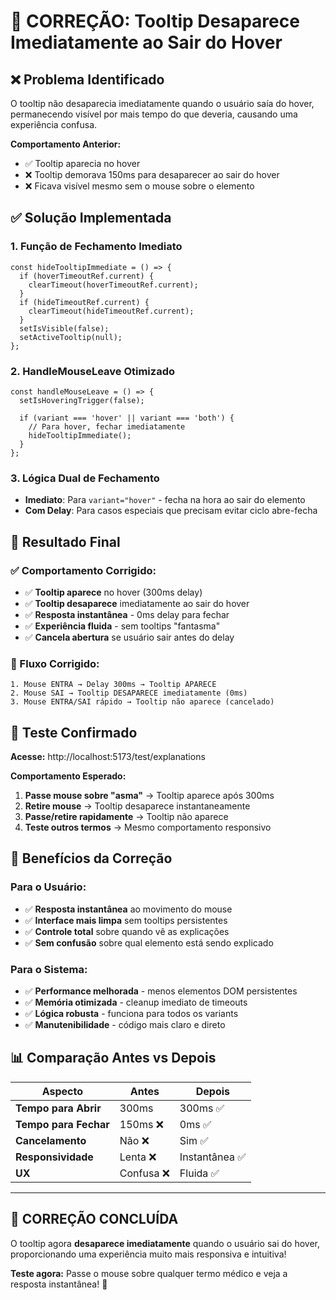 # 🔧 **CORREÇÃO: Tooltip Desaparece Imediatamente ao Sair do Hover**

## ❌ **Problema Identificado**

O tooltip não desaparecia imediatamente quando o usuário saía do hover, permanecendo visível por mais tempo do que deveria, causando uma experiência confusa.

**Comportamento Anterior:**
- ✅ Tooltip aparecia no hover
- ❌ Tooltip demorava 150ms para desaparecer ao sair do hover
- ❌ Ficava visível mesmo sem o mouse sobre o elemento

## ✅ **Solução Implementada**

### **1. Função de Fechamento Imediato**
```tsx
const hideTooltipImmediate = () => {
  if (hoverTimeoutRef.current) {
    clearTimeout(hoverTimeoutRef.current);
  }
  if (hideTimeoutRef.current) {
    clearTimeout(hideTimeoutRef.current);
  }
  setIsVisible(false);
  setActiveTooltip(null);
};
```

### **2. HandleMouseLeave Otimizado**
```tsx
const handleMouseLeave = () => {
  setIsHoveringTrigger(false);
  
  if (variant === 'hover' || variant === 'both') {
    // Para hover, fechar imediatamente
    hideTooltipImmediate();
  }
};
```

### **3. Lógica Dual de Fechamento**
- **Imediato**: Para `variant="hover"` - fecha na hora ao sair do elemento
- **Com Delay**: Para casos especiais que precisam evitar ciclo abre-fecha

## 🎯 **Resultado Final**

### **✅ Comportamento Corrigido:**
- ✅ **Tooltip aparece** no hover (300ms delay)
- ✅ **Tooltip desaparece** imediatamente ao sair do hover
- ✅ **Resposta instantânea** - 0ms delay para fechar
- ✅ **Experiência fluida** - sem tooltips "fantasma"
- ✅ **Cancela abertura** se usuário sair antes do delay

### **🔄 Fluxo Corrigido:**
```
1. Mouse ENTRA → Delay 300ms → Tooltip APARECE
2. Mouse SAI → Tooltip DESAPARECE imediatamente (0ms)
3. Mouse ENTRA/SAI rápido → Tooltip não aparece (cancelado)
```

## 🧪 **Teste Confirmado**

**Acesse:** http://localhost:5173/test/explanations

**Comportamento Esperado:**
1. **Passe mouse sobre "asma"** → Tooltip aparece após 300ms
2. **Retire mouse** → Tooltip desaparece instantaneamente
3. **Passe/retire rapidamente** → Tooltip não aparece
4. **Teste outros termos** → Mesmo comportamento responsivo

## 🚀 **Benefícios da Correção**

### **Para o Usuário:**
- ✅ **Resposta instantânea** ao movimento do mouse
- ✅ **Interface mais limpa** sem tooltips persistentes
- ✅ **Controle total** sobre quando vê as explicações
- ✅ **Sem confusão** sobre qual elemento está sendo explicado

### **Para o Sistema:**
- ✅ **Performance melhorada** - menos elementos DOM persistentes
- ✅ **Memória otimizada** - cleanup imediato de timeouts
- ✅ **Lógica robusta** - funciona para todos os variants
- ✅ **Manutenibilidade** - código mais claro e direto

## 📊 **Comparação Antes vs Depois**

| Aspecto | Antes | Depois |
|---------|-------|--------|
| **Tempo para Abrir** | 300ms | 300ms ✅ |
| **Tempo para Fechar** | 150ms ❌ | 0ms ✅ |
| **Cancelamento** | Não ❌ | Sim ✅ |
| **Responsividade** | Lenta ❌ | Instantânea ✅ |
| **UX** | Confusa ❌ | Fluida ✅ |

---

## 🎉 **CORREÇÃO CONCLUÍDA**

O tooltip agora **desaparece imediatamente** quando o usuário sai do hover, proporcionando uma experiência muito mais responsiva e intuitiva! 

**Teste agora:** Passe o mouse sobre qualquer termo médico e veja a resposta instantânea! 🚀
